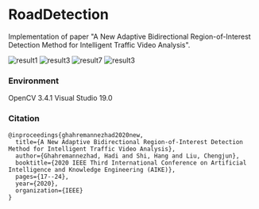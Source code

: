 # RoadDetection
Implementation of paper "A New Adaptive Bidirectional Region-of-Interest Detection Method for Intelligent Traffic Video Analysis".

![result1](https://user-images.githubusercontent.com/24352869/141530616-49b162d2-91ad-408d-b8ad-9b4999d390c2.png)
![result3](https://user-images.githubusercontent.com/24352869/141530624-85c98d39-f436-4fdc-a033-4a534933fba4.png)
![result7](https://user-images.githubusercontent.com/24352869/141530742-b94f11e9-8dae-4861-bf5f-f5b8551fa91e.png)
![result3](https://user-images.githubusercontent.com/24352869/141530880-d33f7201-12a2-4935-b922-5ec5150898bb.png)


### Environment
OpenCV 3.4.1
Visual Studio 19.0

### Citation
```
@inproceedings{ghahremannezhad2020new,
  title={A New Adaptive Bidirectional Region-of-Interest Detection Method for Intelligent Traffic Video Analysis},
  author={Ghahremannezhad, Hadi and Shi, Hang and Liu, Chengjun},
  booktitle={2020 IEEE Third International Conference on Artificial Intelligence and Knowledge Engineering (AIKE)},
  pages={17--24},
  year={2020},
  organization={IEEE}
}
```
